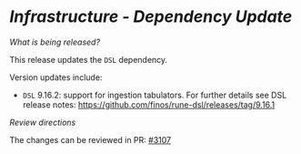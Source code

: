 # _Infrastructure - Dependency Update_

_What is being released?_

This release updates the `DSL` dependency. 

Version updates include:
- `DSL` 9.16.2: support for ingestion tabulators. For further details see DSL release notes: https://github.com/finos/rune-dsl/releases/tag/9.16.1

_Review directions_

The changes can be reviewed in PR: [#3107](https://github.com/finos/common-domain-model/pull/3107)
